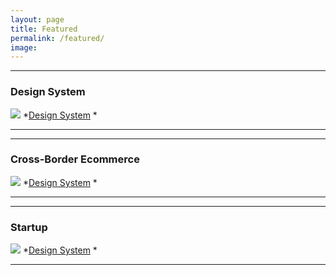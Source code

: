 ```yaml
---
layout: page
title: Featured  
permalink: /featured/
image: 
---
```



***

### Design System

![]({{site.baseurl}}/images/cover_ds.jpg)
*[Design System](https://aimo-mala.github.io/2018/07/08/Design-Systems-in-Sketch-Basics,-Components,-Layouts-and-Mini-Experiences-copy/) *

***


***

### Cross-Border Ecommerce

![]({{site.baseurl}}/images/cover_ds.jpg)
*[Design System](https://aimo-mala.github.io/2018/07/08/Design-Systems-in-Sketch-Basics,-Components,-Layouts-and-Mini-Experiences-copy/) *

***


***

### Startup 

![]({{site.baseurl}}/images/cover_ds.jpg)
*[Design System](https://aimo-mala.github.io/2018/07/08/Design-Systems-in-Sketch-Basics,-Components,-Layouts-and-Mini-Experiences-copy/) *

***


